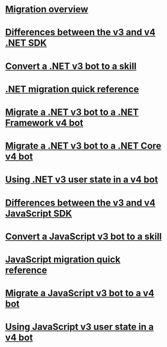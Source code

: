 # [Migration overview](migration-overview.md)
# [Differences between the v3 and v4 .NET SDK](migration-about.md)
# [Convert a .NET v3 bot to a skill](net-v3-as-skill.md)
# [.NET migration quick reference](net-migration-quickreference.md)
# [Migrate a .NET v3 bot to a .NET Framework v4 bot](conversion-framework.md)
# [Migrate a .NET v3 bot to a .NET Core v4 bot](conversion-core.md)
# [Using .NET v3 user state in a v4 bot](csharp-user-state-using.md)
# [Differences between the v3 and v4 JavaScript SDK](migration-about-javascript.md)
# [Convert a JavaScript v3 bot to a skill](net-v3-as-skill.md)
# [JavaScript migration quick reference](javascript-migration-quickreference.md)
# [Migrate a JavaScript v3 bot to a v4 bot](conversion-javascript.md)
# [Using JavaScript v3 user state in a v4 bot](javascript-user-state-using.md)

<!-- Current target:
For walkthroughs, how-tos, and overview: mention why you'd use each approach.
-->
